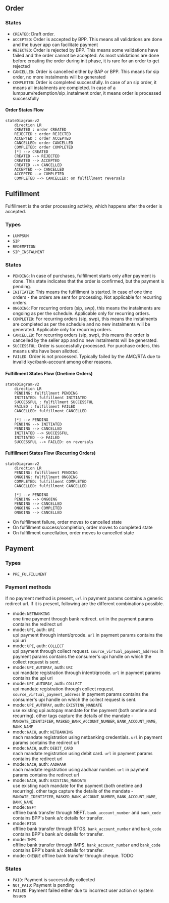 ## Order

### States

- `CREATED`: Draft order.
- `ACCEPTED`: Order is accepted by BPP. This means all validations are done and the buyer app can facilitate payment
- `REJECTED`: Order is rejected by BPP. This means some validations have failed and the order cannot be accepted. As most validations are done before creating the order during init phase, it is rare for an order to get rejected
- `CANCELLED`: Order is cancelled either by BAP or BPP. This means for sip order, no more instalments will be generated
- `COMPLETED`: Order is completed successfully. In case of an sip order, it means all instalments are completed. In case of a lumpsum/redemption/sip_instalment order, it means order is processed successfully

#### Order States Flow
```mermaid
stateDiagram-v2
    direction LR
    CREATED : order CREATED
    REJECTED : order REJECTED
    ACCEPTED : order ACCEPTED
    CANCELLED: order CANCELLED
    COMPLETED: order COMPLETED
    [*] --> CREATED
    CREATED --> REJECTED
    CREATED --> ACCEPTED
    CREATED --> CANCELLED
    ACCEPTED --> CANCELLED
    ACCEPTED --> COMPLETED
    COMPLETED --> CANCELLED: on fulfillment reversals
```

## Fulfillment

Fulfillment is the order processing activity, which happens after the order is accepted.

### Types

- `LUMPSUM`
- `SIP`
- `REDEMPTION`
- `SIP_INSTALMENT`

### States

- `PENDING`: In case of purchases, fulfillment starts only after payment is done. This state indicates that the order is confirmed, but the payment is pending.
- `INITIATED`: This means the fulfillment is started. In case of one time orders - the orders are sent for processing. Not applicable for recurring orders.
- `ONGOING`: For recurring orders (sip, swp), this means the instalments are ongoing as per the schedule. Applicable only for recurring orders.
- `COMPLETED`: For recurring orders (sip, swp), this means the instalments are completed as per the schedule and no new instalments will be generated. Applicable only for recurring orders.
- `CANCELLED`: For recurring orders (sip, swp), this means the order is cancelled by the seller app and no new instalments will be generated.
- `SUCCESSFUL`: Order is successfully processed. For purchase orders, this means units have been allotted.
- `FAILED`: Order is not processed. Typically failed by the AMC/RTA due to invalid kyc/bank-account among other reasons.

#### Fulfillment States Flow (Onetime Orders)
```mermaid
stateDiagram-v2
    direction LR
    PENDING: fulfillment PENDING
    INITIATED: fulfillment INITIATED
    SUCCESSFUL : fulfillment SUCCESSFUL
    FAILED : fulfillment FAILED
    CANCELLED: fulfillment CANCELLED

    [*] --> PENDING
    PENDING --> INITIATED
    PENDING --> CANCELLED
    INITIATED --> SUCCESSFUL
    INITIATED --> FAILED
    SUCCESSFUL --> FAILED: on reversals
```

#### Fulfillment States Flow (Recurring Orders)
```mermaid
stateDiagram-v2
    direction LR
    PENDING: fulfillment PENDING
    ONGOING: fulfillment ONGOING
    COMPLETED: fulfillment COMPLETED
    CANCELLED: fulfillment CANCELLED

    [*] --> PENDING
    PENDING --> ONGOING
    PENDING --> CANCELLED
    ONGOING --> COMPLETED
    ONGOING --> CANCELLED
```

- On fulfillment failure, order moves to cancelled state
- On fulfillment success/completion, order moves to completed state
- On fulfillment cancellation, order moves to cancelled state

## Payment

### Types

- `PRE_FULFILLMENT`

### Payment methods

If no payment method is present, `url` in payment params contains a generic redirect url. If it is present, following are the different combinations possible.

- mode: `NETBANKING`  
one time payment through bank redirect. uri in the payment params contains the redirect url
- mode: `UPI`, auth: `URI`  
upi payment through intent/qrcode. `url` in payment params contains the upi uri
- mode: `UPI`, auth: `COLLECT`  
upi payment through collect request. `source_virtual_payment_address` in payment params contains the consumer's upi handle on which the collect request is sent.
- mode: `UPI_AUTOPAY`, auth: `URI`  
upi mandate registration through intent/qrcode. `url` in payment params contains the upi uri
- mode: `UPI_AUTOPAY`, auth: `COLLECT`  
upi mandate registration through collect request. `source_virtual_payment_address` in payment params contains the consumer's upi handle on which the collect request is sent.
- mode: `UPI_AUTOPAY`, auth: `EXISTING_MANDATE`  
use existing upi autopay mandate for the payment (both onetime and recurring). other tags capture the details of the mandate - `MANDATE_IDENTIFIER`, `MASKED_BANK_ACCOUNT_NUMBER`, `BANK_ACCOUNT_NAME`, `BANK_NAME`  
- mode: `NACH`, auth: `NETBANKING`  
nach mandate registration using netbanking credentials. `url` in payment params contains the redirect url
- mode: `NACH`, auth: `DEBIT_CARD`  
nach mandate registration using debit card. `url` in payment params contains the redirect url
- mode: `NACH`, auth: `AADHAAR`  
nach mandate registration using aadhaar number. `url` in payment params contains the redirect url
- mode: `NACH`, auth: `EXISTING_MANDATE`  
use existing nach mandate for the payment (both onetime and recurring). other tags capture the details of the mandate - `MANDATE_IDENTIFIER`, `MASKED_BANK_ACCOUNT_NUMBER`, `BANK_ACCOUNT_NAME`, `BANK_NAME`  
- mode: `NEFT`  
offline bank transfer through NEFT. `bank_account_number` and `bank_code` contains BPP's bank a/c details for transfer.
- mode: `RTGS`  
offline bank transfer through RTGS. `bank_account_number` and `bank_code` contains BPP's bank a/c details for transfer.
- mode: `IMPS`  
offline bank transfer through IMPS. `bank_account_number` and `bank_code` contains BPP's bank a/c details for transfer.
- mode: `CHEQUE`
offline bank transfer through cheque. TODO

### States

- `PAID`: Payment is successfully collected
- `NOT_PAID`: Payment is pending
- `FAILED`: Payment failed either due to incorrect user action or system issues
